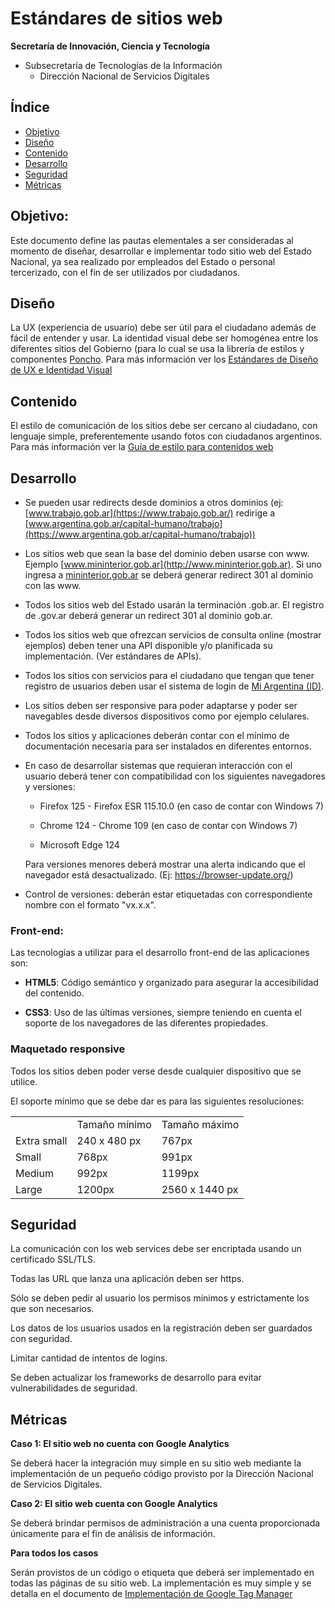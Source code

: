 # Estándares de sitios web

**Secretaría de Innovación, Ciencia y Tecnología**
- Subsecretaría de Tecnologías de la Información  
  -   Dirección Nacional de Servicios Digitales

## Índice

* [Objetivo](#objetivo)
* [Diseño](#diseño)
* [Contenido](#contenido)
* [Desarrollo](#desarrollo)
* [Seguridad](#seguridad)
* [Métricas](#métricas)

## Objetivo: 

Este documento define las pautas elementales a ser consideradas al momento de diseñar, desarrollar e implementar todo sitio web del Estado Nacional, ya sea realizado por empleados del Estado o personal tercerizado, con el fin de ser utilizados por ciudadanos.

## **Diseño**

La UX (experiencia de usuario) debe ser útil para el ciudadano además de fácil de entender y usar. La identidad visual debe ser homogénea entre los diferentes sitios del Gobierno (para lo cual se usa la librería de estilos y componentes [Poncho](http://argob.github.io/poncho/). Para más información ver los [Estándares de Diseño de UX e Identidad Visual](https://github.com/argob/estandares/blob/master/estandares-ux-visual.md)

## **Contenido**

El estilo de comunicación de los sitios debe ser cercano al ciudadano, con lenguaje simple, preferentemente usando fotos con ciudadanos argentinos. Para más información ver la [Guía de estilo para contenidos web](https://github.com/argob/estandares/blob/master/contenido-web.md)

## **Desarrollo**

* Se pueden usar redirects desde dominios a otros dominios (ej: [www.trabajo.gob.ar](https://www.trabajo.gob.ar/) redirige a [www.argentina.gob.ar/capital-humano/trabajo](https://www.argentina.gob.ar/capital-humano/trabajo))

* Los sitios web que sean la base del dominio deben usarse con www.
Ejemplo [www.mininterior.gob.ar](http://www.mininterior.gob.ar). Si uno ingresa a [mininterior.gob.ar](http://mininterior.gob.ar) se deberá generar redirect 301 al dominio con las www.

* Todos los sitios web del Estado usarán la terminación .gob.ar. El registro de .gov.ar deberá generar un redirect 301 al dominio gob.ar.

* Todos los sitios web que ofrezcan servicios de consulta online (mostrar ejemplos) deben tener una API disponible y/o planificada su implementación. (Ver estándares de APIs).

* Todos los sitios con servicios para el ciudadano que tengan que tener registro de usuarios deben usar el sistema de login de [Mi Argentina (ID)](https://argob.github.io/mi-argentina-docs/).

* Los sitios deben ser responsive para poder adaptarse y poder ser navegables desde diversos dispositivos como por ejemplo celulares.

* Todos los sitios y aplicaciones deberán contar con el mínimo de documentación necesaria para ser instalados en diferentes entornos.

* En caso de desarrollar sistemas que requieran interacción con el usuario deberá tener con compatibilidad con los siguientes navegadores y versiones: 

    * Firefox 125 - Firefox ESR 115.10.0 (en caso de contar con Windows 7)
    
    * Chrome 124 - Chrome 109 (en caso de contar con Windows 7)

    * Microsoft Edge 124
      
    Para versiones menores deberá mostrar una alerta indicando que el navegador está desactualizado. (Ej: https://browser-update.org/)

* Control de versiones: deberán estar etiquetadas con correspondiente nombre con el formato "vx.x.x". 

### **Front-end:**

Las tecnologías a utilizar para el desarrollo front-end de las aplicaciones son:

* **HTML5**: Código semántico y organizado para asegurar la accesibilidad del contenido. 

* **CSS3**: Uso de las últimas versiones, siempre teniendo en cuenta el soporte de los navegadores de las diferentes propiedades.

### **Maquetado responsive**

Todos los sitios deben poder verse desde cualquier dispositivo que se utilice.

El soporte mínimo que se debe dar es para las siguientes resoluciones:

<table>
  <tr>
    <td></td>
    <td>Tamaño mínimo</td>
    <td>Tamaño máximo</td>
  </tr>
  <tr>
    <td>Extra small</td>
    <td>240 x 480 px</td>
    <td> 767px</td>
  </tr>
  <tr>
    <td>Small</td>
    <td>768px</td>
    <td>991px</td>
  </tr>
  <tr>
    <td>Medium</td>
    <td>992px</td>
    <td>1199px</td>
  </tr>
  <tr>
    <td>Large</td>
    <td>1200px</td>
    <td>2560 x 1440 px</td>
  </tr>
</table>


## **Seguridad**

La comunicación con los web services debe ser encriptada usando un certificado SSL/TLS.

Todas las URL que lanza una aplicación deben ser https.

Sólo se deben pedir al usuario los permisos mínimos y estrictamente los que son necesarios.

Los datos de los usuarios usados en la registración deben ser guardados con seguridad.

Limitar cantidad de intentos de logins.

Se deben actualizar los frameworks de desarrollo para evitar vulnerabilidades de seguridad. 

## **Métricas**

**Caso 1: El sitio web no cuenta con Google Analytics**

Se deberá hacer la integración muy simple en su sitio web mediante la implementación de un pequeño código provisto por la Dirección Nacional de Servicios Digitales.

**Caso 2: El sitio web cuenta con Google Analytics**

Se deberá brindar permisos de administración a una cuenta proporcionada únicamente para el fin de análisis de información.

**Para todos los casos**

Serán provistos de un código o etiqueta que deberá ser implementado en todas las páginas de su sitio web. La implementación es muy simple y se detalla en el documento de [Implementación de Google Tag Manager](https://github.com/argob/estandares/blob/master/implementacion-gtm.md)
